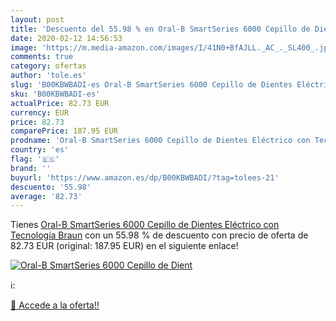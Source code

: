 ```yaml
---
layout: post
title: 'Descuento del 55.98 % en Oral-B SmartSeries 6000 Cepillo de Dient'
date: 2020-02-12 14:56:53
image: 'https://m.media-amazon.com/images/I/41N0+BfAJLL._AC_._SL400_.jpg'
comments: true
category: ofertas
author: 'tole.es'
slug: 'B00KBWBADI-es Oral-B SmartSeries 6000 Cepillo de Dientes Eléctrico con...'
sku: 'B00KBWBADI-es'
actualPrice: 82.73 EUR
currency: EUR
price: 82.73
comparePrice: 187.95 EUR
prodname: 'Oral-B SmartSeries 6000 Cepillo de Dientes Eléctrico con Tecnología Braun'
country: 'es'
flag: '🇪🇸'
brand: ''
buyurl: 'https://www.amazon.es/dp/B00KBWBADI/?tag=tolees-21'
descuento: '55.98'
average: '82.73'
---
```


Tienes [Oral-B SmartSeries 6000 Cepillo de Dientes Eléctrico con Tecnología Braun](https://www.amazon.es/dp/B00KBWBADI/?tag=tolees-21) con un 55.98 % de descuento con precio de oferta de 82.73 EUR (original: 187.95 EUR) en el siguiente enlace!

[![Oral-B SmartSeries 6000 Cepillo de Dient](https://m.media-amazon.com/images/I/41N0+BfAJLL._AC_._SL400_.jpg)](https://www.amazon.es/dp/B00KBWBADI/?tag=tolees-21)

ℹ️:


[🛒 Accede a la oferta!!](https://www.amazon.es/dp/B00KBWBADI/?tag=tolees-21)
